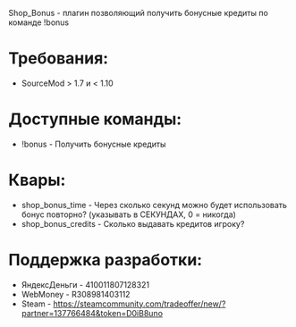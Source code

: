 Shop_Bonus - плагин позволяющий получить бонусные кредиты по команде !bonus

# Требования:
* SourceMod > 1.7 и < 1.10

# Доступные команды:
* !bonus - Получить бонусные кредиты

# Квары:
* shop_bonus_time - Через сколько секунд можно будет использовать бонус повторно? (указывать в СЕКУНДАХ, 0 = никогда)
* shop_bonus_credits - Сколько выдавать кредитов игроку?

# Поддержка разработки:
* ЯндексДеньги - 410011807128321
* WebMoney - R308981403112
* Steam - https://steamcommunity.com/tradeoffer/new/?partner=137766484&token=D0iB8uno
